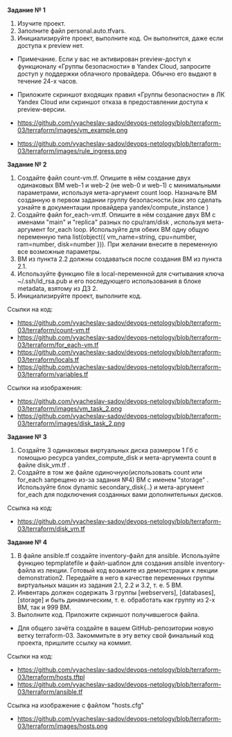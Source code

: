 **Задание № 1**
1. Изучите проект.
2. Заполните файл personal.auto.tfvars.
3. Инициализируйте проект, выполните код. Он выполнится, даже если доступа к preview нет.

- Примечание. Если у вас не активирован preview-доступ к функционалу «Группы безопасности» в Yandex Cloud, запросите доступ у поддержки облачного провайдера. Обычно его выдают в течение 24-х часов.

- Приложите скриншот входящих правил «Группы безопасности» в ЛК Yandex Cloud или скриншот отказа в предоставлении доступа к preview-версии.

- https://github.com/vyacheslav-sadov/devops-netology/blob/terraform-03/terraform/images/vm_example.png
- https://github.com/vyacheslav-sadov/devops-netology/blob/terraform-03/terraform/images/rule_ingress.png

**Задание № 2**

1. Создайте файл count-vm.tf. Опишите в нём создание двух одинаковых ВМ web-1 и web-2 (не web-0 и web-1) с минимальными параметрами, используя мета-аргумент count loop. Назначьте ВМ созданную в первом задании группу безопасности.(как это сделать узнайте в документации провайдера yandex/compute_instance )
2. Создайте файл for_each-vm.tf. Опишите в нём создание двух ВМ с именами "main" и "replica" разных по cpu/ram/disk , используя мета-аргумент for_each loop. Используйте для обеих ВМ одну общую переменную типа list(object({ vm_name=string, cpu=number, ram=number, disk=number })). При желании внесите в переменную все возможные параметры.
3. ВМ из пункта 2.2 должны создаваться после создания ВМ из пункта 2.1.
4. Используйте функцию file в local-переменной для считывания ключа ~/.ssh/id_rsa.pub и его последующего использования в блоке metadata, взятому из ДЗ 2.
5. Инициализируйте проект, выполните код.

Ссылки на код: 
- https://github.com/vyacheslav-sadov/devops-netology/blob/terraform-03/terraform/count-vm.tf
- https://github.com/vyacheslav-sadov/devops-netology/blob/terraform-03/terraform/for_each-vm.tf
- https://github.com/vyacheslav-sadov/devops-netology/blob/terraform-03/terraform/locals.tf
- https://github.com/vyacheslav-sadov/devops-netology/blob/terraform-03/terraform/variables.tf

Ссылки на изображения:
- https://github.com/vyacheslav-sadov/devops-netology/blob/terraform-03/terraform/images/vm_task_2.png
- https://github.com/vyacheslav-sadov/devops-netology/blob/terraform-03/terraform/images/disk_task_2.png

**Задание № 3**

1. Создайте 3 одинаковых виртуальных диска размером 1 Гб с помощью ресурса yandex_compute_disk и мета-аргумента count в файле disk_vm.tf .
2. Создайте в том же файле одиночную(использовать count или for_each запрещено из-за задания №4) ВМ c именем "storage" . Используйте блок dynamic secondary_disk{..} и мета-аргумент for_each для подключения созданных вами дополнительных дисков.

Ссылка на код: 
- https://github.com/vyacheslav-sadov/devops-netology/blob/terraform-03/terraform/disk_vm.tf

**Задание № 4**

1. В файле ansible.tf создайте inventory-файл для ansible. Используйте функцию tepmplatefile и файл-шаблон для создания ansible inventory-файла из лекции. Готовый код возьмите из демонстрации к лекции demonstration2. Передайте в него в качестве переменных группы виртуальных машин из задания 2.1, 2.2 и 3.2, т. е. 5 ВМ.
2. Инвентарь должен содержать 3 группы [webservers], [databases], [storage] и быть динамическим, т. е. обработать как группу из 2-х ВМ, так и 999 ВМ.
3. Выполните код. Приложите скриншот получившегося файла. 

- Для общего зачёта создайте в вашем GitHub-репозитории новую ветку terraform-03. Закоммитьте в эту ветку свой финальный код проекта, пришлите ссылку на коммит.

Ссылки на код: 
- https://github.com/vyacheslav-sadov/devops-netology/blob/terraform-03/terraform/hosts.tftpl
- https://github.com/vyacheslav-sadov/devops-netology/blob/terraform-03/terraform/ansible.tf

Ссылка на изображение с файлом "hosts.cfg"
- https://github.com/vyacheslav-sadov/devops-netology/blob/terraform-03/terraform/images/hosts.png